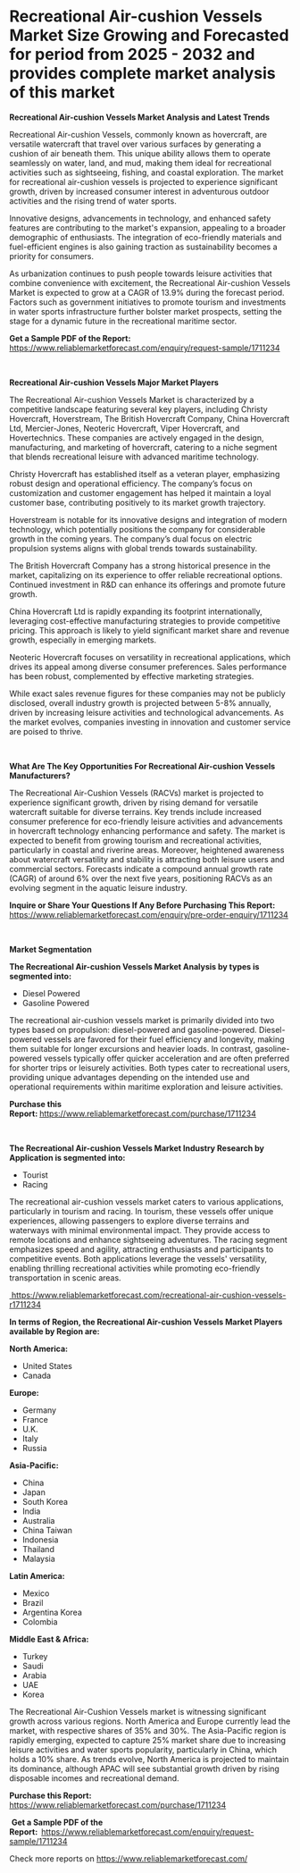 <p><h1>Recreational Air-cushion Vessels Market Size Growing and Forecasted for period from 2025 - 2032 and provides complete market analysis of this market</h1></p><p><strong>Recreational Air-cushion Vessels Market Analysis and Latest Trends</strong></p>
<p><p>Recreational Air-cushion Vessels, commonly known as hovercraft, are versatile watercraft that travel over various surfaces by generating a cushion of air beneath them. This unique ability allows them to operate seamlessly on water, land, and mud, making them ideal for recreational activities such as sightseeing, fishing, and coastal exploration. The market for recreational air-cushion vessels is projected to experience significant growth, driven by increased consumer interest in adventurous outdoor activities and the rising trend of water sports. </p><p>Innovative designs, advancements in technology, and enhanced safety features are contributing to the market's expansion, appealing to a broader demographic of enthusiasts. The integration of eco-friendly materials and fuel-efficient engines is also gaining traction as sustainability becomes a priority for consumers. </p><p>As urbanization continues to push people towards leisure activities that combine convenience with excitement, the Recreational Air-cushion Vessels Market is expected to grow at a CAGR of 13.9% during the forecast period. Factors such as government initiatives to promote tourism and investments in water sports infrastructure further bolster market prospects, setting the stage for a dynamic future in the recreational maritime sector.</p></p>
<p><strong>Get a Sample PDF of the Report:&nbsp;</strong> <a href="https://www.reliablemarketforecast.com/enquiry/request-sample/1711234?utm_campaign=1929&utm_medium=2&utm_source=Github&utm_content=ia&utm_term=10012025&utm_id=recreational-air-cushion-vessels">https://www.reliablemarketforecast.com/enquiry/request-sample/1711234</a></p>
<p>&nbsp;</p>
<p><strong>Recreational Air-cushion Vessels Major Market Players</strong></p>
<p><p>The Recreational Air-cushion Vessels Market is characterized by a competitive landscape featuring several key players, including Christy Hovercraft, Hoverstream, The British Hovercraft Company, China Hovercraft Ltd, Mercier-Jones, Neoteric Hovercraft, Viper Hovercraft, and Hovertechnics. These companies are actively engaged in the design, manufacturing, and marketing of hovercraft, catering to a niche segment that blends recreational leisure with advanced maritime technology.</p><p>Christy Hovercraft has established itself as a veteran player, emphasizing robust design and operational efficiency. The company’s focus on customization and customer engagement has helped it maintain a loyal customer base, contributing positively to its market growth trajectory.</p><p>Hoverstream is notable for its innovative designs and integration of modern technology, which potentially positions the company for considerable growth in the coming years. The company’s dual focus on electric propulsion systems aligns with global trends towards sustainability.</p><p>The British Hovercraft Company has a strong historical presence in the market, capitalizing on its experience to offer reliable recreational options. Continued investment in R&D can enhance its offerings and promote future growth.</p><p>China Hovercraft Ltd is rapidly expanding its footprint internationally, leveraging cost-effective manufacturing strategies to provide competitive pricing. This approach is likely to yield significant market share and revenue growth, especially in emerging markets.</p><p>Neoteric Hovercraft focuses on versatility in recreational applications, which drives its appeal among diverse consumer preferences. Sales performance has been robust, complemented by effective marketing strategies.</p><p>While exact sales revenue figures for these companies may not be publicly disclosed, overall industry growth is projected between 5-8% annually, driven by increasing leisure activities and technological advancements. As the market evolves, companies investing in innovation and customer service are poised to thrive.</p></p>
<p>&nbsp;</p>
<p><strong>What Are The Key Opportunities For Recreational Air-cushion Vessels Manufacturers?</strong></p>
<p><p>The Recreational Air-Cushion Vessels (RACVs) market is projected to experience significant growth, driven by rising demand for versatile watercraft suitable for diverse terrains. Key trends include increased consumer preference for eco-friendly leisure activities and advancements in hovercraft technology enhancing performance and safety. The market is expected to benefit from growing tourism and recreational activities, particularly in coastal and riverine areas. Moreover, heightened awareness about watercraft versatility and stability is attracting both leisure users and commercial sectors. Forecasts indicate a compound annual growth rate (CAGR) of around 6% over the next five years, positioning RACVs as an evolving segment in the aquatic leisure industry.</p></p>
<p><strong>Inquire or Share Your Questions If Any Before Purchasing This Report:</strong> <a href="https://www.reliablemarketforecast.com/enquiry/pre-order-enquiry/1711234?utm_campaign=1929&utm_medium=2&utm_source=Github&utm_content=ia&utm_term=10012025&utm_id=recreational-air-cushion-vessels">https://www.reliablemarketforecast.com/enquiry/pre-order-enquiry/1711234</a></p>
<p>&nbsp;</p>
<p><strong>Market Segmentation</strong></p>
<p><strong>The Recreational Air-cushion Vessels Market Analysis by types is segmented into:</strong></p>
<p><ul><li>Diesel Powered</li><li>Gasoline Powered</li></ul></p>
<p><p>The recreational air-cushion vessels market is primarily divided into two types based on propulsion: diesel-powered and gasoline-powered. Diesel-powered vessels are favored for their fuel efficiency and longevity, making them suitable for longer excursions and heavier loads. In contrast, gasoline-powered vessels typically offer quicker acceleration and are often preferred for shorter trips or leisurely activities. Both types cater to recreational users, providing unique advantages depending on the intended use and operational requirements within maritime exploration and leisure activities.</p></p>
<p><strong>Purchase this Report:&nbsp;</strong><a href="https://www.reliablemarketforecast.com/purchase/1711234?utm_campaign=1929&utm_medium=2&utm_source=Github&utm_content=ia&utm_term=10012025&utm_id=recreational-air-cushion-vessels">https://www.reliablemarketforecast.com/purchase/1711234</a></p>
<p>&nbsp;</p>
<p><strong>The Recreational Air-cushion Vessels Market Industry Research by Application is segmented into:</strong></p>
<p><ul><li>Tourist</li><li>Racing</li></ul></p>
<p><p>The recreational air-cushion vessels market caters to various applications, particularly in tourism and racing. In tourism, these vessels offer unique experiences, allowing passengers to explore diverse terrains and waterways with minimal environmental impact. They provide access to remote locations and enhance sightseeing adventures. The racing segment emphasizes speed and agility, attracting enthusiasts and participants to competitive events. Both applications leverage the vessels' versatility, enabling thrilling recreational activities while promoting eco-friendly transportation in scenic areas.</p></p>
<p><a href="https://www.reliablemarketforecast.com/recreational-air-cushion-vessels-r1711234?utm_campaign=1929&utm_medium=2&utm_source=Github&utm_content=ia&utm_term=10012025&utm_id=recreational-air-cushion-vessels">&nbsp;https://www.reliablemarketforecast.com/recreational-air-cushion-vessels-r1711234</a></p>
<p><strong>In terms of Region, the Recreational Air-cushion Vessels Market Players available by Region are:</strong></p>
<p>
    <p> <strong> North America: </strong>
        <ul>
            <li>United States</li>
            <li>Canada</li>
        </ul>
        </p> 
    <p> <strong> Europe: </strong>
        <ul>
            <li>Germany</li>
            <li>France</li>
            <li>U.K.</li>
            <li>Italy</li>
            <li>Russia</li>
        </ul>
        </p> 
    <p> <strong> Asia-Pacific: </strong>
        <ul>
            <li>China</li>
            <li>Japan</li>
            <li>South Korea</li>
            <li>India</li>
            <li>Australia</li>
            <li>China Taiwan</li>
            <li>Indonesia</li>
            <li>Thailand</li>
            <li>Malaysia</li>
        </ul>
        </p> 
    <p> <strong> Latin America: </strong>
        <ul>
            <li>Mexico</li>
            <li>Brazil</li>
            <li>Argentina Korea</li>
            <li>Colombia</li>
        </ul>
        </p> 
    <p> <strong> Middle East & Africa: </strong>
        <ul>
            <li>Turkey</li>
            <li>Saudi</li>
            <li>Arabia</li>
            <li>UAE</li>
            <li>Korea</li>
        </ul>
    </p>
    </p>
<p><p>The Recreational Air-Cushion Vessels market is witnessing significant growth across various regions. North America and Europe currently lead the market, with respective shares of 35% and 30%. The Asia-Pacific region is rapidly emerging, expected to capture 25% market share due to increasing leisure activities and water sports popularity, particularly in China, which holds a 10% share. As trends evolve, North America is projected to maintain its dominance, although APAC will see substantial growth driven by rising disposable incomes and recreational demand.</p></p>
<p><strong>Purchase this Report: </strong><a href="https://www.reliablemarketforecast.com/purchase/1711234?utm_campaign=1929&utm_medium=2&utm_source=Github&utm_content=ia&utm_term=10012025&utm_id=recreational-air-cushion-vessels">https://www.reliablemarketforecast.com/purchase/1711234</a></p>
<p>&nbsp;<strong>Get a Sample PDF of the Report:&nbsp;&nbsp;</strong><a href="https://www.reliablemarketforecast.com/enquiry/request-sample/1711234?utm_campaign=1929&utm_medium=2&utm_source=Github&utm_content=ia&utm_term=10012025&utm_id=recreational-air-cushion-vessels">https://www.reliablemarketforecast.com/enquiry/request-sample/1711234</a></p>
<p><strong></strong></p>
<p>Check more reports on <a href="https://www.reliablemarketforecast.com/?utm_campaign=1929&utm_medium=2&utm_source=Github&utm_content=ia&utm_term=10012025&utm_id=recreational-air-cushion-vessels">https://www.reliablemarketforecast.com/</a></p>
